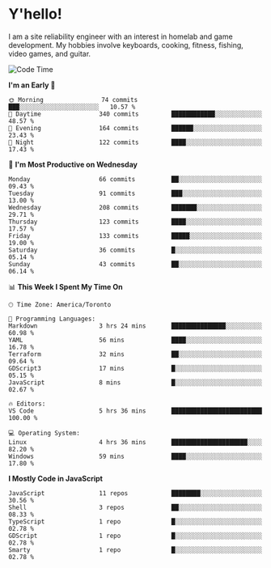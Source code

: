 # Y'hello!
I am a site reliability engineer with an interest in homelab and game development.
My hobbies involve keyboards, cooking, fitness, fishing, video games, and guitar.

<!--START_SECTION:waka-->
![Code Time](http://img.shields.io/badge/Code%20Time-20%20hrs%2033%20mins-blue)

**I'm an Early 🐤** 

```text
🌞 Morning                74 commits          ███░░░░░░░░░░░░░░░░░░░░░░   10.57 % 
🌆 Daytime                340 commits         ████████████░░░░░░░░░░░░░   48.57 % 
🌃 Evening                164 commits         ██████░░░░░░░░░░░░░░░░░░░   23.43 % 
🌙 Night                  122 commits         ████░░░░░░░░░░░░░░░░░░░░░   17.43 % 
```
📅 **I'm Most Productive on Wednesday** 

```text
Monday                   66 commits          ██░░░░░░░░░░░░░░░░░░░░░░░   09.43 % 
Tuesday                  91 commits          ███░░░░░░░░░░░░░░░░░░░░░░   13.00 % 
Wednesday                208 commits         ███████░░░░░░░░░░░░░░░░░░   29.71 % 
Thursday                 123 commits         ████░░░░░░░░░░░░░░░░░░░░░   17.57 % 
Friday                   133 commits         █████░░░░░░░░░░░░░░░░░░░░   19.00 % 
Saturday                 36 commits          █░░░░░░░░░░░░░░░░░░░░░░░░   05.14 % 
Sunday                   43 commits          ██░░░░░░░░░░░░░░░░░░░░░░░   06.14 % 
```


📊 **This Week I Spent My Time On** 

```text
🕑︎ Time Zone: America/Toronto

💬 Programming Languages: 
Markdown                 3 hrs 24 mins       ███████████████░░░░░░░░░░   60.98 % 
YAML                     56 mins             ████░░░░░░░░░░░░░░░░░░░░░   16.78 % 
Terraform                32 mins             ██░░░░░░░░░░░░░░░░░░░░░░░   09.64 % 
GDScript3                17 mins             █░░░░░░░░░░░░░░░░░░░░░░░░   05.15 % 
JavaScript               8 mins              █░░░░░░░░░░░░░░░░░░░░░░░░   02.67 % 

🔥 Editors: 
VS Code                  5 hrs 36 mins       █████████████████████████   100.00 % 

💻 Operating System: 
Linux                    4 hrs 36 mins       █████████████████████░░░░   82.20 % 
Windows                  59 mins             ████░░░░░░░░░░░░░░░░░░░░░   17.80 % 
```

**I Mostly Code in JavaScript** 

```text
JavaScript               11 repos            ████████░░░░░░░░░░░░░░░░░   30.56 % 
Shell                    3 repos             ██░░░░░░░░░░░░░░░░░░░░░░░   08.33 % 
TypeScript               1 repo              █░░░░░░░░░░░░░░░░░░░░░░░░   02.78 % 
GDScript                 1 repo              █░░░░░░░░░░░░░░░░░░░░░░░░   02.78 % 
Smarty                   1 repo              █░░░░░░░░░░░░░░░░░░░░░░░░   02.78 % 
```




<!--END_SECTION:waka-->
